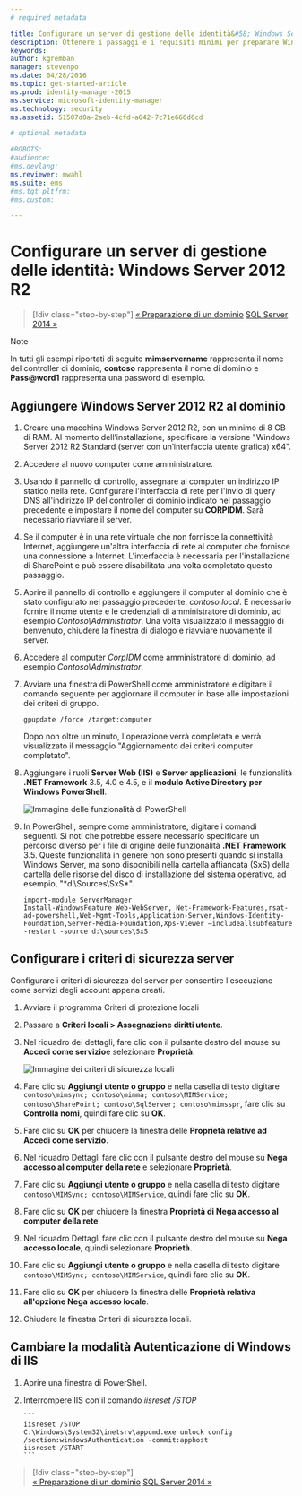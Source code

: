 ```yaml
---
# required metadata

title: Configurare un server di gestione delle identità&#58; Windows Server 2012 R2 | Microsoft Identity Manager
description: Ottenere i passaggi e i requisiti minimi per preparare Windows Server 2012 RS all'uso con MIM 2016.
keywords:
author: kgremban
manager: stevenpo
ms.date: 04/28/2016
ms.topic: get-started-article
ms.prod: identity-manager-2015
ms.service: microsoft-identity-manager
ms.technology: security
ms.assetid: 51507d0a-2aeb-4cfd-a642-7c71e666d6cd

# optional metadata

#ROBOTS:
#audience:
#ms.devlang:
ms.reviewer: mwahl
ms.suite: ems
#ms.tgt_pltfrm:
#ms.custom:

---
```


# Configurare un server di gestione delle identità: Windows Server 2012 R2

>[!div class="step-by-step"]
[« Preparazione di un dominio](preparing-domain.md)
[SQL Server 2014 »](prepare-server-sql2014.md)

> [!NOTE]
> In tutti gli esempi riportati di seguito **mimservername** rappresenta il nome del controller di dominio, **contoso** rappresenta il nome di dominio e **Pass@word1** rappresenta una password di esempio.

## Aggiungere Windows Server 2012 R2 al dominio

1. Creare una macchina Windows Server 2012 R2, con un minimo di 8 GB di RAM. Al momento dell’installazione, specificare la versione "Windows Server 2012 R2 Standard (server con un’interfaccia utente grafica) x64".

2. Accedere al nuovo computer come amministratore.

3. Usando il pannello di controllo, assegnare al computer un indirizzo IP statico nella rete. Configurare l'interfaccia di rete per l'invio di query DNS all'indirizzo IP del controller di dominio indicato nel passaggio precedente e impostare il nome del computer su **CORPIDM**.  Sarà necessario riavviare il server.

4. Se il computer è in una rete virtuale che non fornisce la connettività Internet, aggiungere un'altra interfaccia di rete al computer che fornisce una connessione a Internet.  L'interfaccia è necessaria per l'installazione di SharePoint e può essere disabilitata una volta completato questo passaggio.

5. Aprire il pannello di controllo e aggiungere il computer al dominio che è stato configurato nel passaggio precedente, *contoso.local*.  È necessario fornire il nome utente e le credenziali di amministratore di dominio, ad esempio *Contoso\Administrator*.  Una volta visualizzato il messaggio di benvenuto, chiudere la finestra di dialogo e riavviare nuovamente il server.

6. Accedere al computer *CorpIDM* come amministratore di dominio, ad esempio *Contoso\Administrator*.

7. Avviare una finestra di PowerShell come amministratore e digitare il comando seguente per aggiornare il computer in base alle impostazioni dei criteri di gruppo.

    ```
    gpupdate /force /target:computer
    ```

    Dopo non oltre un minuto, l'operazione verrà completata e verrà visualizzato il messaggio "Aggiornamento dei criteri computer completato".

8. Aggiungere i ruoli **Server Web (IIS)** e **Server applicazioni**, le funzionalità **.NET Framework** 3.5, 4.0 e 4.5, e il **modulo Active Directory per Windows PowerShell**.

    ![Immagine delle funzionalità di PowerShell](media/MIM-DeployWS2.png)

9. In PowerShell, sempre come amministratore, digitare i comandi seguenti. Si noti che potrebbe essere necessario specificare un percorso diverso per i file di origine delle funzionalità **.NET Framework** 3.5. Queste funzionalità in genere non sono presenti quando si installa Windows Server, ma sono disponibili nella cartella affiancata (SxS) della cartella delle risorse del disco di installazione del sistema operativo, ad esempio, "*d:\Sources\SxS\*".

    ```
    import-module ServerManager
    Install-WindowsFeature Web-WebServer, Net-Framework-Features,rsat-ad-powershell,Web-Mgmt-Tools,Application-Server,Windows-Identity-Foundation,Server-Media-Foundation,Xps-Viewer –includeallsubfeature -restart -source d:\sources\SxS
    ```

## Configurare i criteri di sicurezza server

Configurare i criteri di sicurezza del server per consentire l'esecuzione come servizi degli account appena creati.

1. Avviare il programma Criteri di protezione locali

2. Passare a **Criteri locali > Assegnazione diritti utente**.

3. Nel riquadro dei dettagli, fare clic con il pulsante destro del mouse su **Accedi come servizio**e selezionare **Proprietà**.

    ![Immagine dei criteri di sicurezza locali](media/MIM-DeployWS3.png)

4. Fare clic su **Aggiungi utente o gruppo** e nella casella di testo digitare `contoso\mimsync; contoso\mimma; contoso\MIMService; contoso\SharePoint; contoso\SqlServer; contoso\mimsspr`, fare clic su **Controlla nomi**, quindi fare clic su **OK**.

5. Fare clic su **OK** per chiudere la finestra delle **Proprietà relative ad Accedi come servizio**.

6.  Nel riquadro Dettagli fare clic con il pulsante destro del mouse su **Nega accesso al computer della rete** e selezionare **Proprietà**.

7. Fare clic su **Aggiungi utente o gruppo** e nella casella di testo digitare `contoso\MIMSync; contoso\MIMService`, quindi fare clic su **OK**.

8. Fare clic su **OK** per chiudere la finestra **Proprietà di Nega accesso al computer della rete**.

9. Nel riquadro Dettagli fare clic con il pulsante destro del mouse su **Nega accesso locale**, quindi selezionare **Proprietà**.

10. Fare clic su **Aggiungi utente o gruppo** e nella casella di testo digitare `contoso\MIMSync; contoso\MIMService`, quindi fare clic su **OK**.

11. Fare clic su **OK** per chiudere la finestra delle **Proprietà relativa all'opzione Nega accesso locale**.

12. Chiudere la finestra Criteri di sicurezza locali.


## Cambiare la modalità Autenticazione di Windows di IIS

1.  Aprire una finestra di PowerShell.

2.  Interrompere IIS con il comando *iisreset /STOP*

        ```
        iisreset /STOP
        C:\Windows\System32\inetsrv\appcmd.exe unlock config /section:windowsAuthentication -commit:apphost
        iisreset /START
        ```

>[!div class="step-by-step"]  
[« Preparazione di un dominio](preparing-domain.md)
[SQL Server 2014 »](prepare-server-sql2014.md)


<!--HONumber=Apr16_HO2-->


